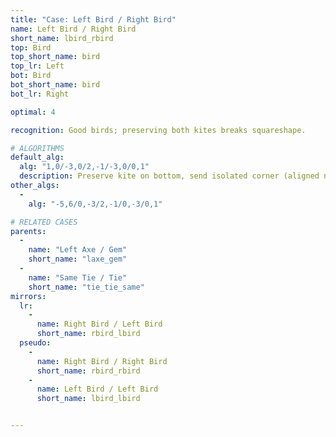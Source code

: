 ```yaml
---
title: "Case: Left Bird / Right Bird"
name: Left Bird / Right Bird
short_name: lbird_rbird
top: Bird
top_short_name: bird
top_lr: Left
bot: Bird
bot_short_name: bird
bot_lr: Right

optimal: 4

recognition: Good birds; preserving both kites breaks squareshape.

# ALGORITHMS
default_alg:
  alg: "1,0/-3,0/2,-1/-3,0/0,1"
  description: Preserve kite on bottom, send isolated corner (aligned next to slice) to form axe/gem.
other_algs:
  -
    alg: "-5,6/0,-3/2,-1/0,-3/0,1"

# RELATED CASES
parents:
  -
    name: "Left Axe / Gem"
    short_name: "laxe_gem"
  -
    name: "Same Tie / Tie"
    short_name: "tie_tie_same"
mirrors:
  lr:
    -
      name: Right Bird / Left Bird
      short_name: rbird_lbird
  pseudo:
    -
      name: Right Bird / Right Bird
      short_name: rbird_rbird
    -
      name: Left Bird / Left Bird
      short_name: lbird_lbird


---
```


